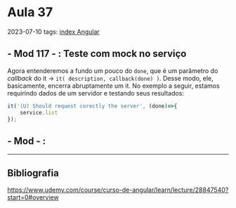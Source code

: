 # Aula 37
2023-07-10
tags: [index Angular](../index%20Angular.md)

## - Mod 117 - : Teste com mock no serviço

Agora entenderemos a fundo um pouco do `done`, que é um parâmetro do *callback* do it → `it( description, callback(done) )`. Desse modo, ele, basicamente, encerra abruptamente um it. No exemplo a seguir, estamos requirindo dados de um servidor e testando seus resultados:

~~~ts
it('(U) Should request corectly the server', (done)=>{
	service.list
});
~~~

## - Mod  - :



-----------------------------------------------
## Bibliografia

https://www.udemy.com/course/curso-de-angular/learn/lecture/28847540?start=0#overview

